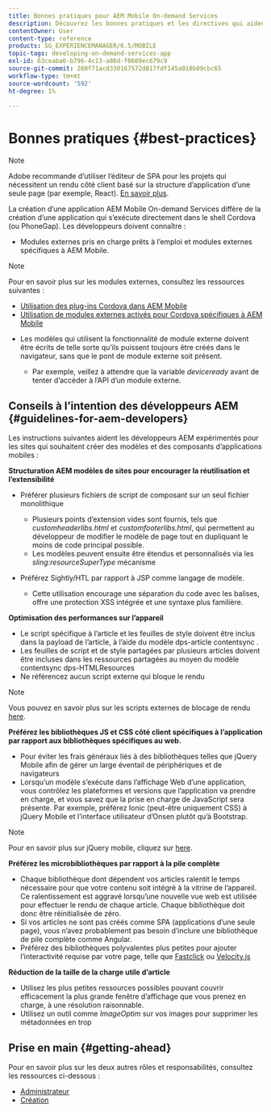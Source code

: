 ```yaml
---
title: Bonnes pratiques pour AEM Mobile On-demand Services
description: Découvrez les bonnes pratiques et les directives qui aident les développeurs AEM expérimentés pour les sites, qui souhaitent créer des modèles d’applications mobiles et des composants.
contentOwner: User
content-type: reference
products: SG_EXPERIENCEMANAGER/6.5/MOBILE
topic-tags: developing-on-demand-services-app
exl-id: 63ceaba6-b796-4c13-a86d-f0609ec679c9
source-git-commit: 260f71acd330167572d817fdf145a018b09cbc65
workflow-type: tm+mt
source-wordcount: '592'
ht-degree: 1%

---
```


# Bonnes pratiques {#best-practices}

>[!NOTE]
>
>Adobe recommande d’utiliser l’éditeur de SPA pour les projets qui nécessitent un rendu côté client basé sur la structure d’application d’une seule page (par exemple, React). [En savoir plus](/help/sites-developing/spa-overview.md).

La création d’une application AEM Mobile On-demand Services diffère de la création d’une application qui s’exécute directement dans le shell Cordova (ou PhoneGap). Les développeurs doivent connaître :

* Modules externes pris en charge prêts à l’emploi et modules externes spécifiques à AEM Mobile.

>[!NOTE]
>
>Pour en savoir plus sur les modules externes, consultez les ressources suivantes :
>
>* [Utilisation des plug-ins Cordova dans AEM Mobile](https://helpx.adobe.com/digital-publishing-solution/help/cordova-api.html)
>* [Utilisation de modules externes activés pour Cordova spécifiques à AEM Mobile](https://helpx.adobe.com/digital-publishing-solution/help/app-runtime-api.html)
>

* Les modèles qui utilisent la fonctionnalité de module externe doivent être écrits de telle sorte qu’ils puissent toujours être créés dans le navigateur, sans que le pont de module externe soit présent.

   * Par exemple, veillez à attendre que la variable *deviceready* avant de tenter d’accéder à l’API d’un module externe.

## Conseils à l’intention des développeurs AEM {#guidelines-for-aem-developers}

Les instructions suivantes aident les développeurs AEM expérimentés pour les sites qui souhaitent créer des modèles et des composants d’applications mobiles :

**Structuration AEM modèles de sites pour encourager la réutilisation et l’extensibilité**

* Préférer plusieurs fichiers de script de composant sur un seul fichier monolithique

   * Plusieurs points d’extension vides sont fournis, tels que *customheaderlibs.html* et *customfooterlibs.html*, qui permettent au développeur de modifier le modèle de page tout en dupliquant le moins de code principal possible.
   * Les modèles peuvent ensuite être étendus et personnalisés via les *sling:resourceSuperType* mécanisme

* Préférez Sightly/HTL par rapport à JSP comme langage de modèle.

   * Cette utilisation encourage une séparation du code avec les balises, offre une protection XSS intégrée et une syntaxe plus familière.

**Optimisation des performances sur l’appareil**

* Le script spécifique à l’article et les feuilles de style doivent être inclus dans la payload de l’article, à l’aide du modèle dps-article contentsync .
* Les feuilles de script et de style partagées par plusieurs articles doivent être incluses dans les ressources partagées au moyen du modèle contentsync dps-HTMLResources
* Ne référencez aucun script externe qui bloque le rendu

>[!NOTE]
>
>Vous pouvez en savoir plus sur les scripts externes de blocage de rendu [here](https://developers.google.com/speed/docs/insights/BlockingJS).

**Préférez les bibliothèques JS et CSS côté client spécifiques à l’application par rapport aux bibliothèques spécifiques au web.**

* Pour éviter les frais généraux liés à des bibliothèques telles que jQuery Mobile afin de gérer un large éventail de périphériques et de navigateurs
* Lorsqu’un modèle s’exécute dans l’affichage Web d’une application, vous contrôlez les plateformes et versions que l’application va prendre en charge, et vous savez que la prise en charge de JavaScript sera présente. Par exemple, préférez Ionic (peut-être uniquement CSS) à jQuery Mobile et l’interface utilisateur d’Onsen plutôt qu’à Bootstrap.

>[!NOTE]
>
>Pour en savoir plus sur jQuery mobile, cliquez sur [here](https://jquerymobile.com/browser-support/1.4/).

**Préférez les microbibliothèques par rapport à la pile complète**

* Chaque bibliothèque dont dépendent vos articles ralentit le temps nécessaire pour que votre contenu soit intégré à la vitrine de l’appareil. Ce ralentissement est aggravé lorsqu’une nouvelle vue web est utilisée pour effectuer le rendu de chaque article. Chaque bibliothèque doit donc être réinitialisée de zéro.
* Si vos articles ne sont pas créés comme SPA (applications d’une seule page), vous n’avez probablement pas besoin d’inclure une bibliothèque de pile complète comme Angular.
* Préférez des bibliothèques polyvalentes plus petites pour ajouter l’interactivité requise par votre page, telle que [Fastclick](https://github.com/ftlabs/fastclick) ou [Velocity.js](https://velocityjs.org)

**Réduction de la taille de la charge utile d’article**

* Utilisez les plus petites ressources possibles pouvant couvrir efficacement la plus grande fenêtre d’affichage que vous prenez en charge, à une résolution raisonnable.
* Utilisez un outil comme *ImageOptim* sur vos images pour supprimer les métadonnées en trop

## Prise en main {#getting-ahead}

Pour en savoir plus sur les deux autres rôles et responsabilités, consultez les ressources ci-dessous :

* [Administrateur](/help/mobile/aem-mobile.md)
* [Création](/help/mobile/aem-mobile-on-demand.md)
